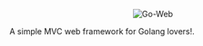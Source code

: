 <p align="center">
<img src="logo.png" alt="Go-Web">
</p>

A simple MVC web framework for Golang lovers!.




